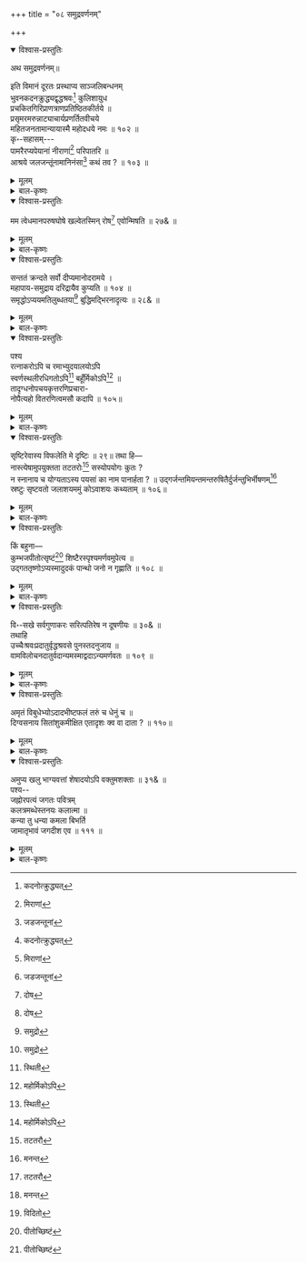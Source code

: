 +++
title = "०८ समुद्रवर्णनम्"

+++

<details open><summary>विश्वास-प्रस्तुतिः</summary>

अथ समुद्रवर्णनम्॥

इति विमानं दूरतः प्रस्थाप्य साञ्जलिबन्धनम्   
भुवनकदनक्रुद्ध्यद्वृद्धश्रवः[^127] कुलिशायुध   
प्रचकितगिरिप्राणत्राणप्रतिष्ठितकीर्तये ॥   
प्रसृमरमरुन्नाट्याचार्यप्रणर्तितवीचये   
महितजनतामान्यायास्मै महोदधये नमः ॥ १०२ ॥   
कृ॰-सहासम्---   
पामरैरप्यपेयानां नीराणां[^128] परिपातरि ॥   
आश्रये जलजन्तूंनामानिनंसा[^129] कथं तव ? ॥ १०३ ॥

[^127]:
     कदनोत्क्रुद्ध्यत्


[^128]:
     मिराणां


[^129]:
     जडजन्तूनां
</details>

<details><summary>मूलम्</summary>

अथ समुद्रवर्णनम्॥

इति विमानं दूरतः प्रस्थाप्य साञ्जलिबन्धनम्   
भुवनकदनक्रुद्ध्यद्वृद्धश्रवः[^127] कुलिशायुध   
प्रचकितगिरिप्राणत्राणप्रतिष्ठितकीर्तये ॥   
प्रसृमरमरुन्नाट्याचार्यप्रणर्तितवीचये   
महितजनतामान्यायास्मै महोदधये नमः ॥ १०२ ॥   
कृ॰-सहासम्---   
पामरैरप्यपेयानां नीराणां[^128] परिपातरि ॥   
आश्रये जलजन्तूंनामानिनंसा[^129] कथं तव ? ॥ १०३ ॥

[^127]:
     कदनोत्क्रुद्ध्यत्


[^128]:
     मिराणां


[^129]:
     जडजन्तूनां
</details>

<details><summary>बाल-कृष्णः</summary>

अथ समुद्रवर्णनार्थ प्रस्तौति-इतीति । इत्येवमुक्त्वा विमानं दूरतः प्रस्थाप्य नीत्वा, साञ्जलिबन्धं यथा तथा। प्राहेति शेषः ।

भुवनेति । भुवनानां लोकानां कदनेन उत्पतनवशान्नाशनेन क्रुध्यन् क्रोधं कुर्वन् यो वृद्धश्रवा इन्द्रः “इन्द्रो मरुत्वान् मघवा बिडोजाः पाकशासनः । वृद्धश्रवाः-" इत्यमरः । तस्य कुलिशायुधेन वज्राख्यप्रहरणात् "वज्रमस्त्री स्यात् कुलिशं भिदुरं पविः" "आयुधं तु प्रहरणं" इत्युभयत्राप्यमरः। प्रकर्षेण अतिशयेन चकितस्य भीतस्य गिरेः मैनाकस्य प्राणत्राणेन प्राणसंरक्षणेन प्रतिष्ठिता स्थिरीकृता कीर्तिर्यशो यस्य तस्मै । पूर्व हि सपक्षाः पर्वता इतस्तत उत्पत्य लोकानत्रासयन् । तत इन्द्रेण तेषां पक्षाश्छिन्नाः। परं च मैनाकाख्यो हिमवतो नगाधिराजस्य सूनुः समुद्रे निमज्ज्य स्थित इत्यादिपौराणिकी कथात्रानुसंधेया। प्रसृमरः प्रसरणशीलः “सृ-घस्यदः-" इति क्मरच् प्रत्ययः । स चासौ मरुद्वायुश्च स एव नाट्याचार्यः सूत्रधारस्तेन प्रणर्तिता ताण्डविता वीचयो लहर्यो यस्य तस्मै, तथा महितजनतायाः मान्यजनसमूहस्य "ग्राम-जन-बन्धुभ्यः" इति समूहार्थे तल् । मान्याय अस्मै पुरोदृश्यमानाय महोदधये महासमुद्राय नमः ॥ १०२॥

कृशानुः । हासेन परिहासेन सहितं यथा तथा प्राह

पामरैरिति । पामरैनींचैरपि अज्ञैरिति वा, किमुत श्रेष्ठैः । अपेयानां पातुमयोग्यानां क्षारत्वात् पक्षे निषिद्धत्वाच्चेति भावः । नीराणां उदकानां 'इराणां' इति पाठे. इराणां सुराणां जलानां चेति श्लेषादर्थद्वयम् । "इरा भू-वाक्-सुराप्सु स्यात्" इति नानार्थः । परिपातरि परितः आसमन्तात् पातरि रक्षके, पक्षे पानकर्तरि च । जलजन्तूनां मत्स्यादीनां, डलयोरेकत्वस्मरणात् जडजन्तूनां मूर्खाणां आश्रये आश्रयभूते, आनिनंसा नमस्कर्तुमिच्छा ‘णम प्रह्वत्वे' इत्यस्मात् सन्नन्तात् प्रत्ययान्तत्वादप्रत्ययः । तव कथम् ? जातेति शेषः ॥ १०३॥
</details>

<details open><summary>विश्वास-प्रस्तुतिः</summary>

मम त्वेधमानपरुषघोषे खल्वेतस्मिन् रोष[^130] एवोन्मिषति ॥ २७& ॥

[^130]:
    दोष
</details>

<details><summary>मूलम्</summary>

मम त्वेधमानपरुषघोषे खल्वेतस्मिन् रोष[^130] एवोन्मिषति ॥ २७& ॥

[^130]:
    दोष
</details>

<details><summary>बाल-कृष्णः</summary>

ममेति । किंच मम तु एधमानः वर्द्धमानः परुषः कठोरः घोषो गर्जना यस्य तस्मिन्नेतस्मिन् समुद्रविषये, खलु निश्चयेन रोष एव क्रोध एव "कोप-क्रोधामर्ष-रोष-" इत्यमरः । उन्मिपति प्रकटीभवति ॥ २७ ॥

रोषोन्मेषकारणं श्लेषेण समर्थयति-संततमिति ।
</details>

<details open><summary>विश्वास-प्रस्तुतिः</summary>

सन्ततं क्रन्दते सर्वो दीप्यमानोदरामये ।   
महापाय-समुद्राय दरिद्रायैव कुप्यति ॥ १०४ ॥   
समृद्धोऽप्ययमतिलुब्धतया[^131] बुद्धिमद्भिरनादृत्यः ॥ २८& ॥

[^131]:
     समुद्रो
</details>

<details><summary>मूलम्</summary>

सन्ततं क्रन्दते सर्वो दीप्यमानोदरामये ।   
महापाय-समुद्राय दरिद्रायैव कुप्यति ॥ १०४ ॥   
समृद्धोऽप्ययमतिलुब्धतया[^131] बुद्धिमद्भिरनादृत्यः ॥ २८& ॥

[^131]:
     समुद्रो
</details>

<details><summary>बाल-कृष्णः</summary>

सर्वोपि जातावेकवचनम् । सर्वे जना इत्यर्थः । महत् च तत् पायसं क्षीरान्नं च तस्मिन् मुदं राति गृह्णातीति तस्मै, प्रकृतपक्षे महत्यः आपः जलानि यस्मिन् तस्मै महापाय इति विशेषणम् । समुद्राय, दीप्यमानः प्रदीप्तः उदराग्निःजठराग्निर्यस्य तस्मै, पक्षे दीप्यमानः उदरे मध्ये अग्निर्वाडवानलः यस्य तस्मै अत एव संततं निरन्तरं क्रन्दते अहं क्षुधितः मह्यं देहि देहि इति रुदते, पक्षे गर्जते ( चतुर्थ्यन्तमेतत् ) दरिद्रायैव पक्षे दुर्गतये कुप्यति । न तु कश्चिदपि पुरुषः धनादिसंपन्नाय कुप्यति धनादिलोभात् , दरिद्रात्तु किमपि नैव लभ्यते तस्मात्तादृशायैवेति भावात्सुभाषितरूपोऽयं श्लोकः । श्लेषमूलकश्चार्थान्तरन्यासोऽलंकारः ॥ १०४ ॥

समृद्धोऽपीति । किंचायं समुद्रः समृद्धः रत्नादिसंपत्तियुक्तोऽपि, पुनरपि लुब्धतया लोभयुक्ततया हेतुना बुद्धिमद्भिः प्रशस्तबुद्धियुक्तैः अनादृत्यः आदरानर्हः ॥ २८&॥
</details>

<details open><summary>विश्वास-प्रस्तुतिः</summary>

पश्य   
रत्नाकरोऽपि च रमाभ्युदयालयोऽपि   
स्वर्णस्थलीरधिगतोऽपि[^132] बहूँर्मिकोऽपि[^133] ॥   
तादृग्धनोपचयकृत्तरणिप्रचारा-   
नोपैत्यहो वितरणित्वमसौ कदापि ॥ १०५॥

[^132]:
     स्थिती


[^133]:
     महोर्मिकोऽपि
</details>

<details><summary>मूलम्</summary>

पश्य   
रत्नाकरोऽपि च रमाभ्युदयालयोऽपि   
स्वर्णस्थलीरधिगतोऽपि[^132] बहूँर्मिकोऽपि[^133] ॥   
तादृग्धनोपचयकृत्तरणिप्रचारा-   
नोपैत्यहो वितरणित्वमसौ कदापि ॥ १०५॥

[^132]:
     स्थिती


[^133]:
     महोर्मिकोऽपि
</details>

<details><summary>बाल-कृष्णः</summary>

पश्येति । आदरानर्हत्वमेवोपपादयामीति भावः ।

रत्नाकर इति । अयं समुद्रः रत्नानां मौक्तिकविद्रुमादीनां कौस्तुभादिचतुर्दशरत्नानां च आकरः उत्पत्तिस्थानमपि "आकरो निवहोत्पत्तिस्थान-श्रेष्ठेषु कथ्यते" इति विश्वप्रकाशः। रमायाः लक्ष्म्याः अभ्युदयस्य समृद्धेः उद्भवस्य च आलयः गृहमपि, वर्णस्थलीः सुवर्णयुक्तस्थलानि सुष्ठु अर्णः जलं “अम्भोर्णस्तोय-पानीय." इत्यमरः । तद्युक्ताः स्थलीरिति च, अधिगतः प्राप्तोऽपि, बह्व्यः ऊर्मिकाः अङ्गुलीयकानि तरङ्गाश्च यस्य सः “अङ्गुलीयकमूर्मिका” इति “भङ्गस्तरङ्ग ऊर्मिर्वा " इति चामरः । तरणीनां नावां प्रचारात् "स्त्रियां नौस्तरणिस्तरिः" इत्यमरः । तादृशः उक्तप्रकारः घनोपचयकृत् बहुसंचयकारकः अर्थाद्द्रव्यस्य । घनानां मेघानां उपचयकृत् वृद्धिकर्ता च, असौ समुद्रः, वितरणित्वं नौकारहितत्वं दातृत्वं च कदापि नोपैति न प्राप्नोति । नौभिः संचारं कृत्वा बहुधनसंचयकर्तुः पुरुषस्य दातृत्वरहितत्वमनुचितमिति श्लिष्टभावार्थः ॥ १०५ ॥
</details>

<details open><summary>विश्वास-प्रस्तुतिः</summary>

सृष्टिरेवास्य विफलेति मे दृष्टिः ॥ २९॥ तथा हि—   
नास्त्येषामुपयुक्तता तटतरोः[^134] सस्योपयोगः कुतः ?   
न स्नानाय च योग्यताऽस्य पयसां का नाम पानार्हता ? ॥ उद्गर्जन्तमियन्तमन्तरुषितैर्दुर्जन्तुभिर्भीषणम्[^135]   
स्रष्टुः सृष्टवतो जलाशयममुं कोऽवाशयः कथ्यताम् ॥ १०६॥

[^134]:
    तटतरौ 


[^135]:
     मनन्त
</details>

<details><summary>मूलम्</summary>

सृष्टिरेवास्य विफलेति मे दृष्टिः ॥ २९॥ तथा हि—   
नास्त्येषामुपयुक्तता तटतरोः[^134] सस्योपयोगः कुतः ?   
न स्नानाय च योग्यताऽस्य पयसां का नाम पानार्हता ? ॥ उद्गर्जन्तमियन्तमन्तरुषितैर्दुर्जन्तुभिर्भीषणम्[^135]   
स्रष्टुः सृष्टवतो जलाशयममुं कोऽवाशयः कथ्यताम् ॥ १०६॥

[^134]:
    तटतरौ 


[^135]:
     मनन्त
</details>

<details><summary>बाल-कृष्णः</summary>

। सृष्टिरिति । अस्य समुद्रस्य सृष्टिः सर्गोऽपि, विफला निष्फला व्यर्थेति यावत् । इति मे मम दृष्टिः अभिप्राय इत्यर्थः ॥ २९ ॥

यथेति । तदेवोपपादयति

नास्तीति । अस्य समुद्रस्य एषां पयसामुदकानां " पयः कीलालममृतं जीवनं भुवनं वनम् । कबन्धमुदकं पाथः " इत्यमरः । तटतरोः तीरस्थवृक्षस्य उपयुक्तता उपयोगित्वं नास्ति, तर्हि सस्यानां फलानां धान्यानां वा उपयोगः कुतः स्यात् । एषां पयसामित्यनुषञ्जनीयम् । स्नानाय च स्नानं कर्तुमपि योग्यता न, तर्हि पानस्य प्राशनस्य अर्हता योग्यता का नाम ? अर्थान्नास्त्येव । तस्मात् उद्गर्जन्तं उच्चैः शब्दायमानं, इयन्तं एतादृशप्रमाणं महान्तमित्यर्थः। किंच अन्तः मध्ये उषितैः स्थितैः दुर्जन्तुभिः मकरादिदुष्टप्राणिभिः भीषणं भयंकरं च, एतादृशममुं जलाशयं समुद्रं, सृष्टवतः उत्पादयतः स्रष्टुब्रह्मणः को वा आशयः अभिप्रायः ? कथ्यताम् । मन्मते तु कोपि नास्तीत्यर्थः ॥ १०६॥

इदानीं श्लेषमूलकदृष्टान्तेन समुद्रस्यानुपयुक्ततामाह-यस्येति ।

यस्य वर्णश्रिय उरुतरा नित्यमायान्त्ययत्नात्   
तेन स्वायत्यनुगुणतया न क्रियेत व्ययश्चेत् ॥   
वह्निग्रासो भवति विधितो[^136] मन्थनं बन्धनं वा   
लक्ष्मी प्रेप्सोर्जगदधिपतेरत्र साक्षी सरखान् ॥ १०७ ॥

[^136]:
     विदितो


यस्य पुरुषस्य उरुतराः अतिबहवः, स्वर्णस्य कनकस्य सुन्दरस्य अर्णसः जलस्य च, श्रियः समृद्धयः नित्यं प्रतिदिनं अयत्नात् प्रयत्नं विनैव आयान्ति, प्राप्नुवन्ति तेन तादृशपुरुषेण स्वस्य आयतेः प्राप्तः अनुगुणतया अनुरूपत्वेन व्ययः दानादिरूपत्यागः, न क्रियेत

चेत् , तर्हि कालान्तरेणेति शेषः विधितः दैववशात् , वह्नेरग्नेः ग्रासः दहनं वडवाग्निकृतं भक्षणं च भवति । अथवा लक्ष्मी धनसंपत्तिं रमां सीतारूपां च प्रेप्सोः प्राप्तमिच्छोः,जगतः अधिपती राजा तस्मात् त्रैलोक्याधिपतिर्विष्णुस्तस्मात् श्रीरामचन्द्राच, मन्थनं केनापि निमित्तेन ताडनादिरूपं मन्थनं विलोडनं च, तथा बन्धनं निगडादिना शिलापर्वतादिभिश्च सेतुरूपेण भवति । अत्र अस्मिन् विषये, साक्षी साक्षादृष्टा " साक्षादृष्टरि-" इति संज्ञायामिनिः । प्रत्यक्षतयानुभवितेत्यर्थः । सरस्वान् समुद्रः । अस्मिन् हि वडवामिभक्षणं, विष्ण्वादिदेवर्मन्थनं, रामकृतं सेतुबन्धनं च संभूतमिति भावः । तस्माद्रव्यवता पुरुषेण एतन्मनसि निधाय पूर्वमेव दानभोगादिना द्रव्यस्य व्ययः कार्य इति भावः । एतदनुगुणमेव भर्तृहरिरप्याह-" दानं भोगो नाशस्तिस्रो गतयो भवन्ति वित्तस्य । यो न ददाति न भुङ्क्ते तस्य तृतीया गतिर्भवति" इति । सुभाषितरूपं चैतत् पद्यम् ॥ १०७॥

१ 'तटतरौ'. २ 'उद्भर्जन्तमनन्त'. ३ विदितो'.

 

</details>

<details open><summary>विश्वास-प्रस्तुतिः</summary>

किं बहुना—   
कुम्भजपीतोत्सृष्टं[^137] शिष्टैरस्पृश्यमर्णवमुपेत्य ॥   
उद्गततृष्णोऽप्यस्मादुदकं पान्थो जनो न गृह्णाति ॥ १०८ ॥

[^137]:
     पीतोच्छिष्टं
</details>

<details><summary>मूलम्</summary>

किं बहुना—   
कुम्भजपीतोत्सृष्टं[^137] शिष्टैरस्पृश्यमर्णवमुपेत्य ॥   
उद्गततृष्णोऽप्यस्मादुदकं पान्थो जनो न गृह्णाति ॥ १०८ ॥

[^137]:
     पीतोच्छिष्टं

</details>



<details><summary>बाल-कृष्णः</summary>

किमिति । बहुना उक्तेन किं फलमित्यर्थः ।

संक्षेपेणैव कथयामीत्याह-कुम्भजपीतेति । कुम्भात् जात उत्पन्नः कुम्भजोऽगस्त्यः तेन प्रथमं पीतं प्राशितं पश्चात् उत्सृष्टं त्यक्तम् मूत्रद्वारेणेति भावः । अत एव शिष्यैः सज्जनैः अस्पृश्यं स्पष्टुमयोग्यमर्णवं समुद्रं उपेत्य प्राप्य, उद्गता अतिशयेन प्राप्ता तृष्णा तृषा यस्य तथाभूतोऽपि पान्थः पथिकः जनः लोकः, अस्मात् समुद्रात् उदकं न गृह्णाति । क्षारवत्त्वादिति भावः ॥ १०८॥

</details>

<details open><summary>विश्वास-प्रस्तुतिः</summary>

वि॰-सखे सर्वगुणाकरः सरित्पतिरेष न दूषणीयः ॥ ३०& ॥   
तथाहि   
उच्चैःश्रवःप्रदातुर्वृद्धश्रवसे पुनस्तदनुजाय ॥   
वामविलोचनदातुर्वदान्यमस्माद्वदाऽन्यमर्णवतः ॥ १०९ ॥
</details>

<details><summary>मूलम्</summary>

वि॰-सखे सर्वगुणाकरः सरित्पतिरेष न दूषणीयः ॥ ३०& ॥   
तथाहि   
उच्चैःश्रवःप्रदातुर्वृद्धश्रवसे पुनस्तदनुजाय ॥   
वामविलोचनदातुर्वदान्यमस्माद्वदाऽन्यमर्णवतः ॥ १०९ ॥
</details>

<details><summary>बाल-कृष्णः</summary>

विश्वावसुराह सखे इति । हे सखे मित्र, सर्वगुणानामाकरः खनिरूपः " खनि स्त्रियामाकरः स्यात्" इत्यमरः । सरितां नदीनां पतिश्च एषः समुद्रः न दूषणीयः ॥ ३०& ॥

तथेति । दूषणानर्हत्वमेवोपपादयति--

‘यस्य स्वर्णश्रियः’ इत्यादिनोक्तं दूषणं परिहरति-उच्चैरिति । वृद्धे जरसा बधिरे श्रवसी कर्णौ " कर्णशब्दग्रही श्रोत्रं श्रुतिः स्त्री श्रवणं श्रवः” इत्यमरः । यस्य तस्मै कस्मैचित्पुरुषाय, वस्तुतस्तु इन्द्राय उच्चैः महतोः श्रवसोः कर्णयोः, वस्तुतः उच्चैःश्रवसो नाम्नः अश्वस्य " हय उच्चैःश्रवाः सूतः" इत्यमरः । प्रदातुः । नैतावदेव किंतु पुनः तस्य बधिरस्य इन्द्रस्य च अनुजाय कनिष्ठबन्धवे(वामनेत्ररहिताय)विष्णवे च" उपेन्द्र इन्द्रावरजः" इत्यमरात् विष्णोरिन्द्रानुजत्वं प्रसिद्धम् । वामस्य सव्यस्य विलोचनस्य नेत्रस्य चन्द्रात्मकस्य च दातुः । श्रीविष्णोर्हि दक्षिणनेत्रं सूर्यो वामनेत्रं च चन्द्र इति प्रसिद्धम् । अस्मान् अर्णवतः समुद्रात् पञ्चम्यर्थे तसिः। वदान्यं उदारं अन्यं वद कथय ? सर्वापेक्षया विकलाङ्गप्रदानमतिदुष्करमिति भावः ॥ १०९ ॥
</details>

<details open><summary>विश्वास-प्रस्तुतिः</summary>

अमृतं विबुधेभ्योऽदादभीष्टफलं तरुं च धेनुं च ॥   
दिग्वसनाय सितांशुकमीक्षित एतादृशः क्व वा दाता ? ॥ ११०॥


</details>

<details><summary>मूलम्</summary>

अमृतं विबुधेभ्योऽदादभीष्टफलं तरुं च धेनुं च ॥   
दिग्वसनाय सितांशुकमीक्षित एतादृशः क्व वा दाता ? ॥ ११०॥


</details>


<details><summary>बाल-कृष्णः</summary>

अमृतमिति । किंच अयं समुद्रः अमृतं पीयूषं मोक्षं च, विबुधेभ्यः देवेभ्यः ज्ञानिभ्यश्च, अदात् ददौ । 'डुदाञ् दाने ' इत्यस्मात् लुडि “गाति-स्था"इति सिचो लुक् । अभीष्टफलदं इच्छितफलदातारं, एतदुभयत्रापि संबध्यते । तरुं कल्पवृक्ष धेनुं कामधेनुं च अदात् दिश एव वसनं वस्त्रं यस्य तस्मै कस्मैचिद्दरिद्राय वस्त्ररहिताय, श्रीशंकराय च, सितं शुभ्रं अंशुकं वस्त्रं, सिताः श्वेताः अंशवः किरणा यस्य स सितांशुः स एव सितांशुकश्चन्द्रः स्वार्थे कः । तं च अदात्। तस्मात् एतादृशसमुद्रसदृशः दाता क्व वा ईक्षितः अवलोकितः न कुत्रापीत्यर्थः ॥ ११०॥

</details>


<details open><summary>विश्वास-प्रस्तुतिः</summary>

अमुप्य खलु भाग्यवत्तां शेषादयोऽपि वक्तुमशक्ताः ॥ ३१& ॥   
पश्य--   
जह्नोरपत्यं जगतः पवित्रम्   
कलत्रमब्धेस्तनयः कलात्मा ॥   
कन्या तु धन्या कमला बिभर्ति   
जामातृभावं जगदीश एव ॥ १११ ॥
</details>

<details><summary>मूलम्</summary>

अमुप्य खलु भाग्यवत्तां शेषादयोऽपि वक्तुमशक्ताः ॥ ३१& ॥   
पश्य--   
जह्नोरपत्यं जगतः पवित्रम्   
कलत्रमब्धेस्तनयः कलात्मा ॥   
कन्या तु धन्या कमला बिभर्ति   
जामातृभावं जगदीश एव ॥ १११ ॥
</details>

<details><summary>बाल-कृष्णः</summary>

अमुष्येति । अमुष्य समुद्रस्य भाग्यवत्तां ऐश्वर्यवत्त्वं, शेषादयः सहस्रमुखशेषसदृशाः अत्रादिशब्दः सादृश्ये । “भूवादयो धातवः" इति पाणिनिसूत्रे इव । किमुत अन्ये । वक्तुं कथयितुमशक्ता, असमर्थाः ॥ ३१& ॥

भाग्यवत्तामेव दर्शयति-जह्नोरिति । अस्य अब्धेः समुद्रस्य जह्नोः एतन्नाम्नो मुनेः अपत्यं कन्या, तच्च जगतः पवित्रं पवित्रकारकं, न सामान्यम् । कलत्रं पत्नी । “ कलत्रं श्रोणि-भार्ययोः " इत्यमरः । तथा अब्धेरिति सर्वत्रानुषञ्जनीयम् । तनयः पुत्रः कलात्मा कलास्वरूपः कलाभिर्वर्धमान इत्यर्थः । चन्द्रः। कन्या तु अत्र तुश्चार्थे । कमला लक्ष्मीः धन्या भाग्यवती, न तु हीना । अपि च जगतां वर्ग-मृत्यु-पातालादिलोकानाम् ईशः अधिपतिः श्रीविष्णुः, जामातृभावं कन्यापतित्वं बिभर्ति धारयत एव । न त्वीदृशी भाग्यवत्ता त्रैलोक्येऽपि कस्य पुरुषस्यास्तीति भावः ॥ १११॥
</details>




